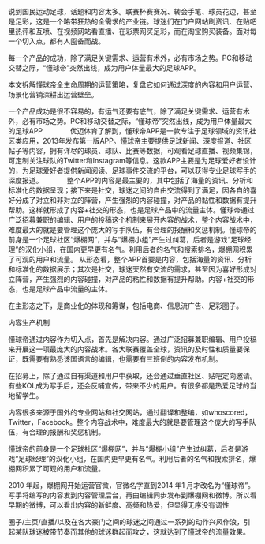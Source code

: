 说到国民运动足球，话题和内容太多。联赛杯赛赛况、转会手笔、球员花边，甚至是足彩，这是一个略带狂热的全需求的产业链。球迷们在门户网站刷资讯、在贴吧里热评和互喷、在视频网站看直播、在彩票网买足彩，而在淘宝购买装备。面对每一个切入点，都有人囤备而战。

每一个产品的成功，除了满足关键需求、运营有术外，必有市场之势。PC和移动交替之际，“懂球帝”突然出线，成为用户体量最大的足球APP。

本文拆解懂球帝全生命周期的运营策略，复盘它如何通过深度的内容和用户运营、场景化营销深耕出运营壁垒。


一个产品成功是很不容易的，有运气还要有底气，除了满足关键需求、运营有术外，必有市场之势。PC和移动交替之际，“懂球帝”突然出线，成为用户体量最大的足球APP　　　　优迈体育了解到，懂球帝APP是一款专注于足球领域的资讯社区类应用，2013年发布第一版APP。懂球帝主要提供足球新闻、深度报道、社区帖子等内容，拥有详尽的球员、球队、比赛等数据，可观看足球直播、视频集锦，可定制关注球队的Twitter和Instagram等信息。这款APP主要是为足球爱好者设计的，为足球爱好者提供新闻阅读、足球事件交流的平台，可以获得专业足球写手的深度报道。　　　　整个APP的内容是最主要的，其中包括了海量的资讯、分析和标准化的数据呈现；接下来是社交，球迷之间的自由交流得到了满足，因各自的喜好分成了对立和非对立的阵营，产生强烈的内容碰撞，对产品的黏性和数据有提升帮助。这样就形成了内容+社交的形态，也是足球产品中的流量主体。懂球帝通过广泛招募兼职的编辑、用户的投稿这个机制来展开内容的战术，整个内容战术中，难度最大的就是要管理这个庞大的写手队伍，有合理的报酬和奖惩机制。懂球帝的前身是一个足球社区“爆棚网”，并与“爆棚小组”产生过纠葛，后者是游戏“足球经理”的汉化小组，在国内更早更有名气。利用后者的名气和搜索排名，爆棚网积累了可观的用户和流量。
从形态看，整个APP首要是内容，包括海量的资讯、分析和标准化的数据展示；其次是社交，球迷天然有交流的需求，甚至因为喜好形成对立阵营，产生强烈的内容碰撞，对产品的粘性和数据有提升帮助。内容+社交的形态，也是足球产品中流量的主体。

在主形态之下，是商业化的体现和筹谋，包括电商、信息流广告、足彩圈子。

内容生产机制

懂球帝通过内容作为切入点，首先是解决内容。通过广泛招募兼职编辑、用户投稿来开展这一项最庞大的内容战术。各大联赛覆盖全球，资讯的及时性和质量要保证，既需要有熟悉该国语言的编辑，也需要有三班倒的内容发布机制。

在招募上，除了通过自有渠道和用户中获取，还会通过垂直社区、贴吧定向邀请。有些KOL成为写手后，还会反哺宣传，带来不少的用户。有很多都是热爱足球的当地留学生。

内容很多来源于国外的专业网站和社交网站，通过翻译和整编，如whoscored，Twitter，Facebook。整个内容战术中，难度最大的就是要管理这个庞大的写手队伍，有合理的报酬和奖惩机制。

懂球帝的前身是一个足球社区“爆棚网”，并与“爆棚小组”产生过纠葛，后者是游戏“足球经理”的汉化小组，在国内更早更有名气。利用后者的名气和搜索排名，爆棚网积累了可观的用户和流量。

2010 年起，爆棚网开始运营官微，官微名字直到2014 年1 月才改名为“懂球帝”。写手将编写的内容发到内容管理后台，再由编辑同步发布到爆棚网和微博。所以看早期的微博，可以看出内容的新鲜度、高频和热爱，但显得无序没有调性


圈子/主页/直播/以及在各大豪门之间的球迷之间通过一系列的动作兴风作浪，引起某队球迷被带节奏而其他的球迷群起而攻之，这就达到了懂球帝的流量效果。
